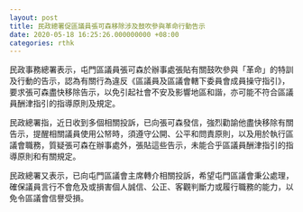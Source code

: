 ```yaml
---
layout: post
title: 民政總署促區議員張可森移除涉及鼓吹參與革命行動告示
date: 2020-05-18 16:25:26.000000000 +08:00
categories: rthk
---
```


民政事務總署表示，屯門區議員張可森於辦事處張貼有關鼓吹參與「革命」的特訓及行動的告示，認為有關行為違反《區議員及區議會轄下委員會成員操守指引》，要求張可森盡快移除告示，以免引起社會不安及影響地區和諧，亦可能不符合區議員酬津指引的指導原則及規定。

民政總署指，近日收到多個相關投訴，已向張可森發信，強烈勸諭他盡快移除有關告示，提醒相關議員使用公帑時，須遵守公開、公平和問責原則，以及用於執行區議會職務，質疑張可森在辦事處外，張貼這些告示，未能合乎區議員酬津指引的指導原則和有關規定。

民政總署又表示，已向屯門區議會主席轉介相關投訴，希望屯門區議會秉公處理，確保議員言行不會危及或損害個人誠信、公正、客觀判斷力或履行職務的能力，以免令區議會信譽受損。　
